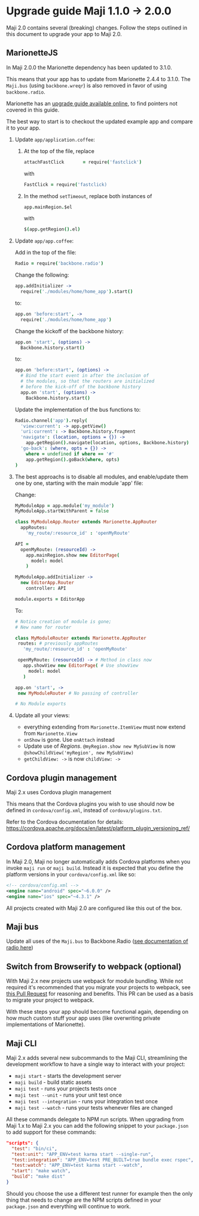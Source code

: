 # Upgrade guide Maji 1.1.0 -> 2.0.0

Maji 2.0 contains several (breaking) changes. Follow the steps outlined in this document to upgrade your app to Maji 2.0.

## MarionetteJS

In Maji 2.0.0 the Marionette dependency has been updated to 3.1.0.

This means that your app has to update from Marionette 2.4.4 to 3.1.0.
The `Maji.bus` (using `backbone.wreqr`) is also removed in favor of using `backbone.radio`.

Marionette has an [upgrade guide available online][marionette-upgrade], to find pointers not covered in this guide.

The best way to start is to checkout the updated example app and compare it to your app.

1. Update `app/application.coffee`:
    1. At the top of the file, replace
        ```coffee
        attachFastClick       = require('fastclick')
        ```

        with

        ```coffee
        FastClick = require('fastclick)
        ```

    1. In the method `setTimeout`, replace both instances of
        ```coffee
        app.mainRegion.$el
        ```
        with
        ```coffee
        $(app.getRegion().el)
        ```

2. Update `app/app.coffee`:

   Add in the top of the file:

   ```coffee
   Radio = require('backbone.radio')
   ```

   Change the following:

   ```coffee
   app.addInitializer ->
     require('./modules/home/home_app').start()
   ```

   to:

   ```coffee
   app.on 'before:start', ->
     require('./modules/home/home_app')
   ```

   Change the kickoff of the backbone history:

   ```coffee
   app.on 'start', (options) ->
     Backbone.history.start()
   ```

   to:

   ```coffee
   app.on 'before:start', (options) ->
     # Bind the start event in after the inclusion of
     # the modules, so that the routers are initialized
     # before the kick-off of the backbone history
     app.on 'start', (options) ->
       Backbone.history.start()
   ```

   Update the implementation of the bus functions to:

   ```coffee
   Radio.channel('app').reply(
     'view:current': -> app.getView()
     'uri:current': -> Backbone.history.fragment
     'navigate': (location, options = {}) ->
       app.getRegion().navigate(location, options, Backbone.history)
     'go-back': (where, opts = {}) ->
       where = undefined if where == '#'
       app.getRegion().goBack(where, opts)
   )
   ```

3. The best approachs is to disable all modules, and enable/update them one by one, starting with the main module 'app' file:

   Change:

   ```coffee
   MyModuleApp = app.module('my_module')
   MyModuleApp.startWithParent = false

   class MyModuleApp.Router extends Marionette.AppRouter
     appRoutes:
       'my_route/:resource_id' : 'openMyRoute'

   API =
     openMyRoute: (resourceId) ->
       app.mainRegion.show new EditorPage(
         model: model
       )

   MyModuleApp.addInitializer ->
     new EditorApp.Router
       controller: API

   module.exports = EditorApp
    ```

   To:

    ```coffee
   # Notice creation of module is gone;
   # New name for router

   class MyModuleRouter extends Marionette.AppRouter
     routes: # previously appRoutes
       'my_route/:resource_id' : 'openMyRoute'

     openMyRoute: (resourceId) -> # Method in class now
       app.showView new EditorPage( # Use showView
         model: model
       )

   app.on 'start', ->
     new MyModuleRouter # No passing of controller

   # No Module exports
    ```

4. Update all your views:

   * everything extending from `Marionette.ItemView` must now extend from `Marionette.View`
   * `onShow` is gone. Use `onAttach` instead
   * Update use of *Regions*. `@myRegion.show new MySubView` is now `@showChildView('myRegion', new MySubView)`
   * `getChildView: ->` is now `childView: ->`


## Cordova plugin management

Maji 2.x uses Cordova plugin management

This means that the Cordova plugins you wish to use should now be defined in `cordova/config.xml`, instead of `cordova/plugins.txt`.

Refer to the Cordova documentation for details: https://cordova.apache.org/docs/en/latest/platform_plugin_versioning_ref/

## Cordova platform management

In Maji 2.0, Maji no longer automatically adds Cordova platforms when you invoke `maji run` or `maji build`. Instead it is expected that you define the platform versions in your `cordova/config.xml` like so:

```xml
<!-- cordova/config.xml -->
<engine name="android" spec="~6.0.0" />
<engine name="ios" spec="~4.3.1" />
```

All projects created with Maji 2.0 are configured like this out of the box.

## Maji bus

Update all uses of the `Maji.bus` to Backbone.Radio ([see documentation of radio here][backbone-radio])

## Switch from Browserify to webpack (optional)

With Maji 2.x new projects use webpack for module bundling. While not required it's recommended that you migrate your projects to webpack, see [this Pull Request](https://github.com/kabisa/maji/pull/128) for reasoning and benefits. This PR can be used as a basis to migrate your project to webpack.

With these steps your app should become functional again, depending on how much custom stuff your app uses (like overwriting private implementations of Marionette).

## Maji CLI

Maji 2.x adds several new subcommands to the Maji CLI, streamlining the development workflow to have a single way to interact with your project:

* `maji start` - starts the development server
* `maji build` - build static assets
* `maji test` - runs your projects tests once
* `maji test --unit` - runs your unit test once
* `maji test --integration` - runs your integration test once
* `maji test --watch` - runs your tests whenever files are changed

All these commands delegate to NPM run scripts. When upgrading from Maji 1.x to Maji 2.x you can add the following snippet to your `package.json` to add support for these commands:

```json
"scripts": {
  "test": "bin/ci",
  "test:unit": "APP_ENV=test karma start --single-run",
  "test:integration": "APP_ENV=test PRE_BUILT=true bundle exec rspec",
  "test:watch": "APP_ENV=test karma start --watch",
  "start": "make watch",
  "build": "make dist"
}
```

Should you choose the use a different test runner for example then the only thing that needs to change are the NPM scripts defined in your `package.json` and everything will continue to work.

[marionette-upgrade]: http://marionettejs.com/docs/v3.1.0/upgrade.html
[backbone-radio]: https://github.com/marionettejs/backbone.radio
